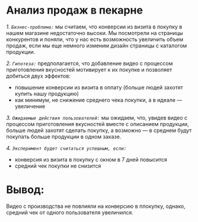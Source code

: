# Анализ продаж в пекарне
*1. `Бизнес-проблема:`* мы считаем, что конверсии из визита в покупку в нашем магазине недостаточно высоки. Мы посмотрели на страницы конкурентов и поняли, что у нас есть возможность увеличить объем продаж, если мы еще немного изменим дизайн страницы с каталогом продукции. 

*2. `Гипотеза:`* предполагается, что добавление видео с процессом приготовления вкусностей мотивирует к их покупке и позволяет добиться двух эффектов:
   * повышение конверсии из визита в оплату (больше людей захотят купить нашу продукцию)
   * как минимум, не снижение среднего чека покупки, а в идеале — увеличение
    
*3. `Ожидаемые действия пользователей:`* мы ожидаем, что, увидев видео с процессом приготовления вкусностей вместе с описанием продукции, больше людей захотят сделать покупку, а возможно — в среднем будут покупать больше продукции в одном заказе.

*4. `Эксперимент будет считаться успешным, если:`*
   * конверсия из визита в покупку с окном в 7 дней повысится
   * средний чек покупки не снизится

# Вывод:
Видео с производства не повлияли на конверсию в плокупку, однако, средний чек от одного пользователя увеличился. 
